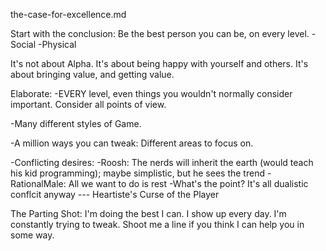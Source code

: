 the-case-for-excellence.md


Start with the conclusion: 
Be the best person you can be, on every level.
-Social
-Physical

It's not about Alpha. It's about being happy with yourself and others.
It's about bringing value, and getting value.

Elaborate:
-EVERY level, even things you wouldn't normally consider important. Consider all points of view.

  -Many different styles of Game.

-A million ways you can tweak: Different areas to focus on.

-Conflicting desires:
  -Roosh: The nerds will inherit the earth (would teach his kid programming); maybe simplistic, but he sees the trend
  -RationalMale: All we want to do is rest
  -What's the point? It's all dualistic conflcit anyway --- Heartiste's Curse of the Player

The Parting Shot: 
I'm doing the best I can. I show up every day. I'm constantly trying to tweak.
Shoot me a line if you think I can help you in some way.